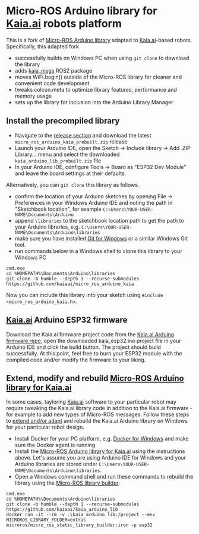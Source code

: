 # Micro-ROS Arduino library for [Kaia.ai](https://kaia.ai) robots platform

This is a fork of [Micro-ROS Arduino library](https://github.com/micro-ROS/micro_ros_arduino)
adapted to [Kaia.ai](https://kaia.ai/)-based robots. Specifically, this adapted fork

- successfully builds on Windows PC when using `git clone` to download the library
- adds [kaia_msgs](https://github.com/kaiaai/kaia_msgs/) ROS2 package
- moves WiFi.begin() outside of the Micro-ROS library for cleaner and convenient code development
- tweaks colcon.meta to optimize library features, performance and memory usage
- sets up the library for inclusion into the Arduino Library Manager

## Install the precompiled library
- Navigate to the [release section](https://github.com/kaiaai/micro_ros_arduino_kaia/releases)
and download the latest `micro_ros_arduino_kaia_prebuilt.zip` release
- Launch your Arduino IDE, open the Sketch -> Include library -> Add .ZIP Library... menu and
select the downloaded `kaia_arduino_lib_prebuilt.zip` file
- In your Arduino IDE, configure Tools -> Board as "ESP32 Dev Module" and leave the board settings at their defaults

Alternatively, you can `git clone` this library as follows.
- confirm the location of your Arduino sketches by opening File -> Preferences in
your Windows Arduino IDE and noting the path in "Sketchbook location", for example `C:\Users\YOUR-USER-NAME\Documents\Arduino`
- append `\libraries` to the sketchbook location path to get the path to your Arduino libraries,
e.g. `C:\Users\YOUR-USER-NAME\Documents\Arduino\libraries`
- make sure you have installed [Git for Windows](https://gitforwindows.org/) or a similar Windows Git tool.
- run commands below in a Windows shell to clone this library to your Windows PC
```
cmd.exe
cd %HOMEPATH%\Documents\Arduino\libraries
git clone -b humble --depth 1 --recurse-submodules https://github.com/kaiaai/micro_ros_arduino_kaia
```

Now you can include this library into your sketch using `#include <micro_ros_arduino_kaia.h>`.

## [Kaia.ai](https://kaia.ai/) Arduino ESP32 firmware
Download the Kaia.ai firmware project code from the [Kaia.ai Arduino firmware repo](https://github.com/kaiaai/kaia_arduino_fw),
open the downloaded kaia_esp32.ino project file in your Arduino IDE and click the build button.
The project should build successfully. At this point, feel free to burn your ESP32 module with the compiled code and/or modify the firmware to your liking.

## Extend, modify and rebuild [Micro-ROS Arduino library for Kaia.ai](https://kaia.ai/)
In some cases, tayloring [Kaia.ai](https://kaia.ai/) software to your particular robot may require tweaking the Kaia.ai library code in addition to the Kaia.ai firmware - for example to add new types of Micro-ROS messages. Follow these steps to [extend and/or adapt](https://micro.ros.org/docs/tutorials/advanced/create_new_type/) and rebuild the Kaia.ai Arduino library on Windows for your particular robot design.
- Install Docker for your PC platform, e.g. [Docker for Windows](https://docs.docker.com/desktop/install/windows-install/) and make sure the Docker agent is running
- Install the [Micro-ROS Arduino library for Kaia.ai](https://github.com/kaiaai/micro_ros_arduino_kaia/) using the instructions above. Let's assume you are using Arduino IDE for Windows and your Arduino libraries are stored under `C:\Users\YOUR-USER-NAME\Documents\Arduino\libraries`.
- Open a Windows command shell and run these commands to rebuild the library using the [Micro-ROS library builder](https://github.com/micro-ROS/micro_ros_arduino):
```
cmd.exe
cd %HOMEPATH%\Documents\Arduino\libraries
git clone -b humble --depth 1 --recurse-submodules https://github.com/kaiaai/kaia_arduino_lib
docker run -it --rm -v .\kaia_arduino_lib:/project --env MICROROS_LIBRARY_FOLDER=extras microros/micro_ros_static_library_builder:iron -p esp32
```
